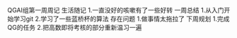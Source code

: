 QGAI组第一周周记
生活随记
1.一直没好的咳嗽有了一些好转
一周总结
1.从入门开始学习git
2.学习了一些蓝桥杯的算法
存在问题
1.做事情太拖拉了
下周规划
1.完成QG的任务
2.把高数即将考核的部分重新温习一遍
